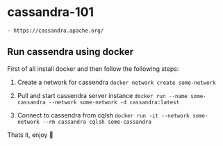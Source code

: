 # cassandra-101
    - https://cassandra.apache.org/

## Run cassendra using docker

First of all install docker and then follow the following steps:

1) Create a network for cassendra `docker network create some-network`

2) Pull and start cassendra server instance 
`docker run --name some-cassandra --network some-network -d cassandra:latest`

3) Connect to cassendra from cqlsh
`docker run -it --network some-network --rm cassandra cqlsh some-cassandra`

Thats it, enjoy 🚀
